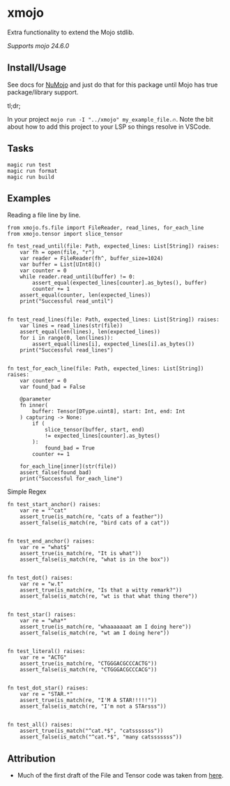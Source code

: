 # xmojo

Extra functionality to extend the Mojo stdlib.

*Supports mojo 24.6.0*

## Install/Usage

See docs for [NuMojo](https://github.com/Mojo-Numerics-and-Algorithms-group/NuMojo/tree/v0.3?tab=readme-ov-file#how-to-install) and just do that for this package until Mojo has true package/library support.

tl;dr;

In your project `mojo run -I "../xmojo" my_example_file.🔥`.
Note the bit about how to add this project to your LSP so things resolve in VSCode.


## Tasks

```
magic run test
magic run format
magic run build
```

## Examples

Reading a file line by line.
```mojo
from xmojo.fs.file import FileReader, read_lines, for_each_line
from xmojo.tensor import slice_tensor

fn test_read_until(file: Path, expected_lines: List[String]) raises:
    var fh = open(file, "r")
    var reader = FileReader(fh^, buffer_size=1024)
    var buffer = List[UInt8]()
    var counter = 0
    while reader.read_until(buffer) != 0:
        assert_equal(expected_lines[counter].as_bytes(), buffer)
        counter += 1
    assert_equal(counter, len(expected_lines))
    print("Successful read_until")


fn test_read_lines(file: Path, expected_lines: List[String]) raises:
    var lines = read_lines(str(file))
    assert_equal(len(lines), len(expected_lines))
    for i in range(0, len(lines)):
        assert_equal(lines[i], expected_lines[i].as_bytes())
    print("Successful read_lines")


fn test_for_each_line(file: Path, expected_lines: List[String]) raises:
    var counter = 0
    var found_bad = False

    @parameter
    fn inner(
        buffer: Tensor[DType.uint8], start: Int, end: Int
    ) capturing -> None:
        if (
            slice_tensor(buffer, start, end)
            != expected_lines[counter].as_bytes()
        ):
            found_bad = True
        counter += 1

    for_each_line[inner](str(file))
    assert_false(found_bad)
    print("Successful for_each_line")

```

Simple Regex
```mojo
fn test_start_anchor() raises:
    var re = "^cat"
    assert_true(is_match(re, "cats of a feather"))
    assert_false(is_match(re, "bird cats of a cat"))


fn test_end_anchor() raises:
    var re = "what$"
    assert_true(is_match(re, "It is what"))
    assert_false(is_match(re, "what is in the box"))


fn test_dot() raises:
    var re = "w.t"
    assert_true(is_match(re, "Is that a witty remark?"))
    assert_false(is_match(re, "wt is that what thing there"))


fn test_star() raises:
    var re = "wha*"
    assert_true(is_match(re, "whaaaaaaat am I doing here"))
    assert_false(is_match(re, "wt am I doing here"))


fn test_literal() raises:
    var re = "ACTG"
    assert_true(is_match(re, "CTGGGACGCCCACTG"))
    assert_false(is_match(re, "CTGGGACGCCCACG"))


fn test_dot_star() raises:
    var re = "STAR.*"
    assert_true(is_match(re, "I'M A STAR!!!!!"))
    assert_false(is_match(re, "I'm not a STArsss"))


fn test_all() raises:
    assert_true(is_match("^cat.*$", "catsssssss"))
    assert_false(is_match("^cat.*$", "many catsssssss"))
```



## Attribution

- Much of the first draft of the File and Tensor code was taken from [here](https://github.com/MoSafi2/BlazeSeq).
